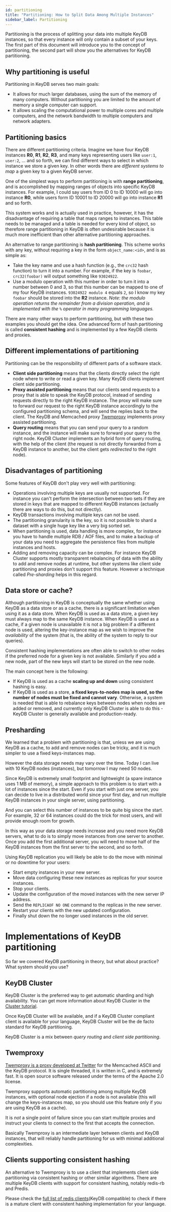 ```yaml
---
id: partitioning
title: "Partitioning: How to Split Data Among Multiple Instances"
sidebar_label: Partitioning
---
```



Partitioning is the process of splitting your data into multiple KeyDB instances, so that every instance will only contain a subset of your keys. The first part of this document will introduce you to the concept of partitioning, the second part will show you the alternatives for KeyDB partitioning.

Why partitioning is useful
---

Partitioning in KeyDB serves two main goals:

* It allows for much larger databases, using the sum of the memory of many computers. Without partitioning you are limited to the amount of memory a single computer can support.
* It allows scaling the computational power to multiple cores and multiple computers, and the network bandwidth to multiple computers and network adapters.

Partitioning basics
---

There are different partitioning criteria. Imagine we have four KeyDB instances **R0**, **R1**, **R2**, **R3**, and many keys representing users like `user:1`, `user:2`, ... and so forth, we can find different ways to select in which instance we store a given key. In other words there are *different systems to map* a given key to a given KeyDB server.

One of the simplest ways to perform partitioning is with **range partitioning**, and is accomplished by mapping ranges of objects into specific KeyDB instances. For example, I could say users from ID 0 to ID 10000 will go into instance **R0**, while users form ID 10001 to ID 20000 will go into instance **R1** and so forth.

This system works and is actually used in practice, however, it has the disadvantage of requiring a table that maps ranges to instances. This table needs to be managed and a table is needed for every kind of object, so therefore range partitioning in KeyDB is often undesirable because it is much more inefficient than other alternative partitioning approaches.

An alternative to range partitioning is **hash partitioning**. This scheme works with any key, without requiring a key in the form `object_name:<id>`, and is as simple as:

* Take the key name and use a hash function (e.g., the `crc32` hash function) to turn it into a number. For example, if the key is `foobar`, `crc32(foobar)` will output something like `93024922`.
* Use a modulo operation with this number in order to turn it into a number between 0 and 3, so that this number can be mapped to one of my four KeyDB instances. `93024922 modulo 4` equals `2`, so I know my key `foobar` should be stored into the **R2** instance. *Note: the modulo operation returns the remainder from a division operation, and is implemented with the `%` operator in many programming languages.*

There are many other ways to perform partitioning, but with these two examples you should get the idea. One advanced form of hash partitioning is called **consistent hashing** and is implemented by a few KeyDB clients and proxies.

Different implementations of partitioning
---

Partitioning can be the responsibility of different parts of a software stack.

* **Client side partitioning** means that the clients directly select the right node where to write or read a given key. Many KeyDB clients implement client side partitioning.
* **Proxy assisted partitioning** means that our clients send requests to a proxy that is able to speak the KeyDB protocol, instead of sending requests directly to the right KeyDB instance. The proxy will make sure to forward our request to the right KeyDB instance accordingly to the configured partitioning schema, and will send the replies back to the client. The KeyDB and Memcached proxy [Twemproxy](https://github.com/twitter/twemproxy) implements proxy assisted partitioning.
* **Query routing** means that you can send your query to a random instance, and the instance will make sure to forward your query to the right node. KeyDB Cluster implements an hybrid form of query routing, with the help of the client (the request is not directly forwarded from a KeyDB instance to another, but the client gets *redirected* to the right node).

Disadvantages of partitioning
---

Some features of KeyDB don't play very well with partitioning:

* Operations involving multiple keys are usually not supported. For instance you can't perform the intersection between two sets if they are stored in keys that are mapped to different KeyDB instances (actually there are ways to do this, but not directly).
* KeyDB transactions involving multiple keys can not be used.
* The partitioning granularity is the key, so it is not possible to shard a dataset with a single huge key like a very big sorted set.
* When partitioning is used, data handling is more complex, for instance you have to handle multiple RDB / AOF files, and to make a backup of your data you need to aggregate the persistence files from multiple instances and hosts.
* Adding and removing capacity can be complex. For instance KeyDB Cluster supports mostly transparent rebalancing of data with the ability to add and remove nodes at runtime, but other systems like client side partitioning and proxies don't support this feature. However a technique called *Pre-sharding* helps in this regard.

Data store or cache?
---

Although partitioning in KeyDB is conceptually the same whether using KeyDB as a data store or as a cache, there is a significant limitation when using it as a data store. When KeyDB is used as a data store, a given key must always map to the same KeyDB instance. When KeyDB is used as a cache, if a given node is unavailable it is not a big problem if a different node is used, altering the key-instance map as we wish to improve the *availability* of the system (that is, the ability of the system to reply to our queries).

Consistent hashing implementations are often able to switch to other nodes if the preferred node for a given key is not available. Similarly if you add a new node, part of the new keys will start to be stored on the new node.

The main concept here is the following:

* If KeyDB is used as a cache **scaling up and down** using consistent hashing is easy.
* If KeyDB is used as a store, **a fixed keys-to-nodes map is used, so the number of nodes must be fixed and cannot vary**. Otherwise, a system is needed that is able to rebalance keys between nodes when nodes are added or removed, and currently only KeyDB Cluster is able to do this - KeyDB Cluster is generally available and production-ready.

Presharding
---

We learned that a problem with partitioning is that, unless we are using KeyDB as a cache, to add and remove nodes can be tricky, and it is much simpler to use a fixed keys-instances map.

However the data storage needs may vary over the time. Today I can live with 10 KeyDB nodes (instances), but tomorrow I may need 50 nodes.

Since KeyDB is extremely small footprint and lightweight (a spare instance uses 1 MB of memory), a simple approach to this problem is to start with a lot of instances since the start. Even if you start with just one server, you can decide to live in a distributed world since your first day, and run multiple KeyDB instances in your single server, using partitioning.

And you can select this number of instances to be quite big since the start. For example, 32 or 64 instances could do the trick for most users, and will provide enough room for growth.

In this way as your data storage needs increase and you need more KeyDB servers, what to do is to simply move instances from one server to another. Once you add the first additional server, you will need to move half of the KeyDB instances from the first server to the second, and so forth.

Using KeyDB replication you will likely be able to do the move with minimal or no downtime for your users:

* Start empty instances in your new server.
* Move data configuring these new instances as replicas for your source instances.
* Stop your clients.
* Update the configuration of the moved instances with the new server IP address.
* Send the `REPLICAOF NO ONE` command to the replicas in the new server.
* Restart your clients with the new updated configuration.
* Finally shut down the no longer used instances in the old server.

Implementations of KeyDB partitioning
===

So far we covered KeyDB partitioning in theory, but what about practice? What system should you use?

KeyDB Cluster
---

KeyDB Cluster is the preferred way to get automatic sharding and high availability.
You can get more information about KeyDB Cluster in the [Cluster tutorial](https://docs.keydb.dev/docs/cluster-tutorial).

Once KeyDB Cluster will be available, and if a KeyDB Cluster compliant client is available for your language, KeyDB Cluster will be the de facto standard for KeyDB partitioning.

KeyDB Cluster is a mix between *query routing* and *client side partitioning*.

Twemproxy
---

[Twemproxy is a proxy developed at Twitter](https://github.com/twitter/twemproxy) for the Memcached ASCII and the KeyDB protocol. It is single threaded, it is written in C, and is extremely fast. It is open source software released under the terms of the Apache 2.0 license.

Twemproxy supports automatic partitioning among multiple KeyDB instances, with optional node ejection if a node is not available (this will change the keys-instances map, so you should use this feature only if you are using KeyDB as a cache).

It is *not* a single point of failure since you can start multiple proxies and instruct your clients to connect to the first that accepts the connection.

Basically Twemproxy is an intermediate layer between clients and KeyDB instances, that will reliably handle partitioning for us with minimal additional complexities.

Clients supporting consistent hashing
---

An alternative to Twemproxy is to use a client that implements client side partitioning via consistent hashing or other similar algorithms. There are multiple KeyDB clients with support for consistent hashing, notably redis-rb and Predis.

Please check the [full list of redis clients](http://redis.io/clients)(KeyDB compatible) to check if there is a mature client with consistent hashing implementation for your language.

